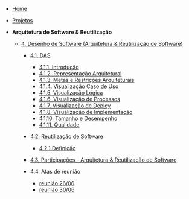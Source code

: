 <!-- docs/_sidebar.md -->

- [Home](README.md)
- [Projetos](/Projeto/Projeto.md)

- **Arquitetura de Software & Reutilização**
  - [4. Desenho de Software (Arquitetura & Reutilização de Software)](/ArquiteturaReutilizacao/4.ArquiteturaReutilizacao.md)
    - [4.1. DAS](/ArquiteturaReutilizacao/4.1.DAS.md)
      - [4.1.1. Introdução](/ArquiteturaReutilizacao/4.1.1.Introducao.md)
      - [4.1.2. Representação Arquitetural](/ArquiteturaReutilizacao/4.1.2.RepresentacaoArquitetural.md)
      - [4.1.3. Metas e Restrições Arquiteturais](/ArquiteturaReutilizacao/4.1.3.metas.md)
      - [4.1.4. Visualização Caso de Uso](/ArquiteturaReutilizacao/4.1.4.VisualizacaoCasoUso.md)
      - [4.1.5. Visualização Lógica](/ArquiteturaReutilizacao/4.1.5.VisualizacaoLogica.md)
      - [4.1.6. Visualização de Processos](/ArquiteturaReutilizacao/4.1.6.VisualizacaoProcessos.md)
      - [4.1.7. Visualização de Deploy](/ArquiteturaReutilizacao/4.1.7.VisualizacaodeDeploy.md)
      - [4.1.8. Visualização de Implementação](/ArquiteturaReutilizacao/4.1.8.VisualizacaodeImplementacao.md)
      - [4.1.10. Tamanho e Desempenho](/ArquiteturaReutilizacao/4.1.10.SizePerformance.md)
      - [4.1.11. Qualidade](/ArquiteturaReutilizacao/4.1.11.Qualidade.md)

    - [4.2. Reutilização de Software](/ArquiteturaReutilizacao/4.2.ReutilizacaoDeSoftware.md)
      - [4.2.1.Definição](/ArquiteturaReutilizacao/4.2.1.Definicao.md)
    - [4.3. Participações - Arquitetura & Reutilização de Software](/ArquiteturaReutilizacao/4.3.ParticipacoesArqReutilizacao.md)
    - 4.4. Atas de reunião
      - [reunião 26/06](/Atas/reunião2506)
      - [reunião 30/06](/Atas/reunião3006)
